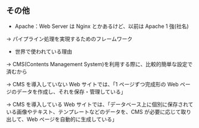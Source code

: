 ## その他

- Apache：Web Server は Nginx とかあるけど、以前は Apache 1 強(社名)

&rarr; パイプライン処理を実現するためのフレームワーク

- 世界で使われている理由

&rarr; CMS(Contents Management System)を利用する際に、比較的簡単な設定で済むから

&rarr; CMS を導入していない Web サイトでは、「1 ページずつ完成形の Web ページのデータを作成し、それを保存・管理している」

&rarr; CMS を導入している Web サイトでは、「データベース上に個別に保存されている画像やテキスト、テンプレートなどのデータを、CMS が必要に応じて取り出して、Web ページを自動的に生成している」
